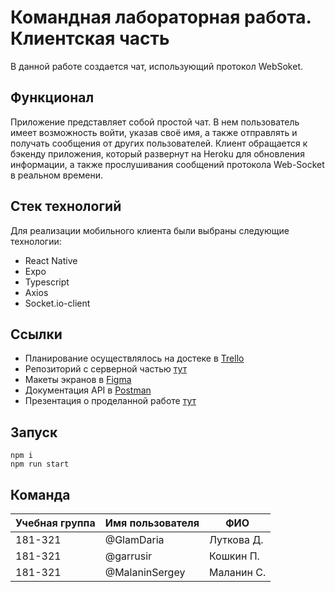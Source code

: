 # Командная лабораторная работа. Клиентская часть
В данной работе создается чат, использующий протокол WebSoket.

## Функционал
Приложение представляет собой простой чат. В нем пользователь имеет возможность войти, указав своё имя, а также отправлять и получать сообщения от других пользователей.
Клиент обращается к бэкенду приложения, который развернут на Heroku для обновления информации, а также прослушивания сообщений протокола Web-Socket в реальном времени.

## Стек технологий
Для реализации мобильного клиента были выбраны следующие технологии:
- React Native
- Expo
- Typescript
- Axios
- Socket.io-client

## Ссылки
 - Планирование осуществлялось на достеке в [Trello](https://trello.com/b/YbA620dO/%D0%B7%D0%B0%D0%B4%D0%B0%D1%87%D0%B8)   
 - Репозиторий с серверной частью [тут](https://github.com/Garrusir/ws-chat-api)   
 - Макеты экранов в [Figma](https://www.figma.com/file/VmssYXHjN0R6DQFUmk7oC6/Ws-chat)  
 - Документация API в [Postman](https://documenter.getpostman.com/view/12265159/TVzNJKvJ)
 - Презентация о проделанной работе [тут](https://docs.google.com/presentation/d/12DdWBth5RziM9QOaTZ1Liepen_Io6fJreL0GM2kxPnM/edit?usp=sharing)

## Запуск
    npm i
    npm run start

## Команда
| Учебная группа | Имя пользователя | ФИО        |
| -------------- | ---------------- | ---------- |
| 181-321        | @GlamDaria       | Луткова Д. |
| 181-321        | @garrusir        | Кошкин П.  |
| 181-321        | @MalaninSergey   | Маланин С. |



